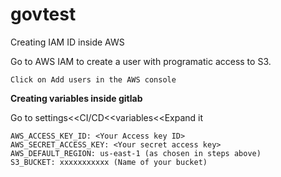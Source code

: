 # govtest

Creating IAM ID inside AWS

Go to AWS IAM to create a user with programatic access to S3.

```
Click on Add users in the AWS console
```


**Creating variables inside gitlab**

Go to settings<<CI/CD<<variables<<Expand it

```
AWS_ACCESS_KEY_ID: <Your Access key ID>
AWS_SECRET_ACCESS_KEY: <Your secret access key>
AWS_DEFAULT_REGION: us-east-1 (as chosen in steps above)
S3_BUCKET: xxxxxxxxxxx (Name of your bucket)
```
